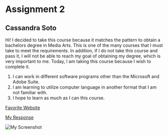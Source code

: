 # Assignment 2
## Cassandra Soto
Hi! I decided to take this course because it matches the pattern to obtain a bachelors degree in Media Arts. This is one of the many courses that I must take to meet the requirements. In addition, if I do not take this course and pass it, I will not be able to reach my goal of obtaining my degree, which is very important to me. Today, I am taking this course because I wish to complete it.
1. I can work in different software programs other than the Microsoft and Adobe Suite.
2. I am learning to utilize computer language in another format that I am not familiar with.
3. I hope to learn as much as I can this course.

[Favorite Website](https://yahoo.com)

 [My Response](./responses.txt)

![My Screenshot](./images/atomscreenshot.png)
